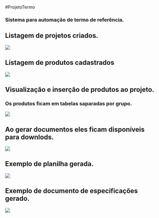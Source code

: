 #ProjetoTermo
### Sistema para automação de termo de referência.

## Listagem de projetos criados.
<img src="https://raw.githubusercontent.com/RoberthBSantos/ProjetoTermo/master/nucleo-imagens/listar-projetos.png">

## Listagem de produtos cadastrados
<img src="https://raw.githubusercontent.com/RoberthBSantos/ProjetoTermo/master/nucleo-imagens/listar-produtos.png">

## Visualização e inserção de produtos ao projeto.
### Os produtos ficam em tabelas saparadas por grupo.
<img src="https://raw.githubusercontent.com/RoberthBSantos/ProjetoTermo/master/nucleo-imagens/adicionar-produtos-ao-projeto.png">

## Ao gerar documentos eles ficam disponíveis para downlods.
<img src="https://raw.githubusercontent.com/RoberthBSantos/ProjetoTermo/master/nucleo-imagens/documentos-para-download.png" >

## Exemplo de planilha gerada.
<img src="https://raw.githubusercontent.com/RoberthBSantos/ProjetoTermo/master/nucleo-imagens/planilha-gerada.png">

## Exemplo de documento de especificações gerado.
<img src="https://raw.githubusercontent.com/RoberthBSantos/ProjetoTermo/master/nucleo-imagens/documento-gerado.png">
